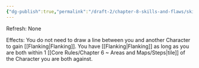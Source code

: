 ```yaml
---
{"dg-publish":true,"permalink":"/draft-2/chapter-8-skills-and-flaws/skill-list/intelect/rank-3/cooperative-combat/"}
---
```


Refresh: None

Effects:
You do not need to draw a line between you and another Character to gain [[Flanking\|Flanking]]. You have [[Flanking\|Flanking]] as long as you are both within 1 [[Core Rules/Chapter 6 ~ Areas and Maps/Steps\|tile]] of the Character you are both against.